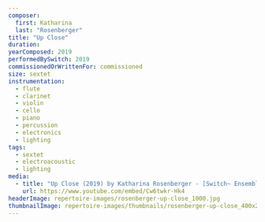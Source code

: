 ```yaml
---
composer:
  first: Katharina
  last: "Rosenberger"
title: "Up Close"
duration:
yearComposed: 2019
performedBySwitch: 2019
commissionedOrWrittenFor: commissioned
size: sextet
instrumentation:
  - flute
  - clarinet
  - violin
  - cello
  - piano
  - percussion
  - electronics
  - lighting
tags:
  - sextet
  - electroacoustic
  - lighting
media:
  - title: "Up Close (2019) by Katharina Rosenberger - [Switch~ Ensemble]"
    url: https://www.youtube.com/embed/Cw6twkr-Hk4
headerImage: repertoire-images/rosenberger-up-close_1000.jpg
thumbnailImage: repertoire-images/thumbnails/rosenberger-up-close_400x200.jpg
---
```


